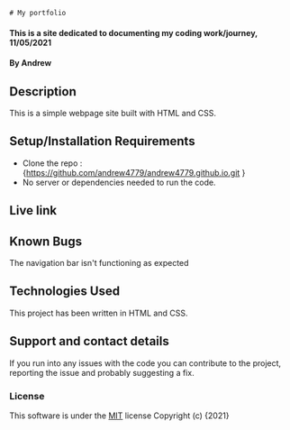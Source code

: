     # My portfolio
#### This is a site dedicated to documenting my coding work/journey, 11/05/2021
#### By **Andrew**
## Description
This is a simple webpage site built with HTML and CSS.
## Setup/Installation Requirements
* Clone the repo :{https://github.com/andrew4779/andrew4779.github.io.git }
* No server or dependencies needed to run the code.
## Live link

## Known Bugs
The navigation bar isn't functioning as expected
## Technologies Used
This project has been written in HTML and CSS.
## Support and contact details
If you run into any issues with the code you can contribute to the project, reporting the issue and probably suggesting a fix.
### License
This software is under the [MIT](LICENSE) license
Copyright (c) {2021} 